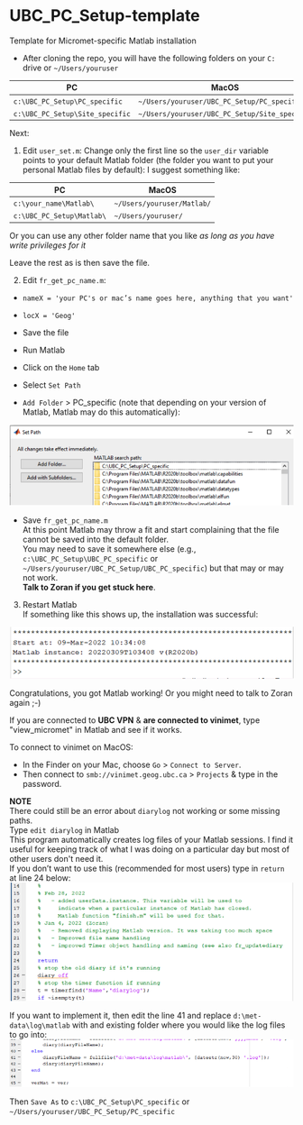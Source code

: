 # UBC_PC_Setup-template
Template for Micromet-specific Matlab installation

* After cloning the repo, you will have the following folders on your `C:` drive or `~/Users/youruser`

| PC        | MacOS  |
| --------------- | ---------------- |
| `c:\UBC_PC_Setup\PC_specific` |` ~/Users/youruser/UBC_PC_Setup/PC_specific ` |
|  `c:\UBC_PC_Setup\Site_specific`   | ` ~/Users/youruser/UBC_PC_Setup/Site_specific `              |

Next:
1) Edit `user_set.m`:
Change only the first line so the `user_dir` variable points to your default Matlab folder (the folder you want to put your personal Matlab files by default):
I suggest something like: 

| PC        | MacOS  |
| --------------- | ---------------- |
| `c:\your_name\Matlab\` | `~/Users/youruser/Matlab/` |
|  `c:\UBC_PC_Setup\Matlab\`   | `~/Users/youruser/` |

Or you can use any other folder name that you like *as long as you have write privileges for it*

Leave the rest as is then save the file.

2) Edit `fr_get_pc_name.m`:

* `nameX = 'your PC's or mac’s name goes here, anything that you want'`<br />
* `locX = 'Geog'`

* Save the file<br />
* Run Matlab<br />
* Click on the `Home` tab<br />
* Select `Set Path`<br />
* `Add Folder` > PC_specific (note that depending on your version of Matlab, Matlab may do this automatically):
<img src="/images/MatlabSetUp.png" alt="Alt text" title="Optional title">

* Save `fr_get_pc_name.m`<br />
At this point Matlab may throw a fit and start complaining that the file cannot be saved into the default folder. <br />
You may need to save it somewhere else (e.g., `c:\UBC_PC_Setup\UBC_PC_specific` or `~/Users/youruser/UBC_PC_Setup/UBC_PC_specific`) but that may or may not work.<br /> 
**Talk to Zoran if you get stuck here**. 

3) Restart Matlab <br />
If something like this shows up, the installation was successful:
<img src="/images/MatlabInstall.png" alt="Alt text" title="Optional title">

Congratulations, you got Matlab working! Or you might need to talk to Zoran again ;-)

If you are connected to **UBC VPN** & **are connected to vinimet**, type "view_micromet" in Matlab and see if it works.

To connect to vinimet on MacOS:
* In the Finder on your Mac, choose `Go` > `Connect to Server`.
* Then connect to `smb://vinimet.geog.ubc.ca` > `Projects` & type in the password. 

**NOTE** <br />
There could still be an error about `diarylog` not working or some missing paths.<br />
Type `edit diarylog` in Matlab<br />
This program automatically creates log files of your Matlab sessions. I find it useful for keeping track of what I was doing on a particular day but most of other users don't need it.<br />
If you don’t want to use this (recommended for most users) type in `return` at line 24 below:
<img src="/images/diarylog_1.png" alt="Alt text" title="Optional title">

If you want to implement it, then edit the line 41 and replace `d:\met-data\log\matlab` with and existing folder where you would like the log files to go into:<br />
<img src="/images/diarylog_2.png" alt="Alt text" title="Optional title">

Then `Save As` to `c:\UBC_PC_Setup\PC_specific` or `~/Users/youruser/UBC_PC_Setup/PC_specific`







